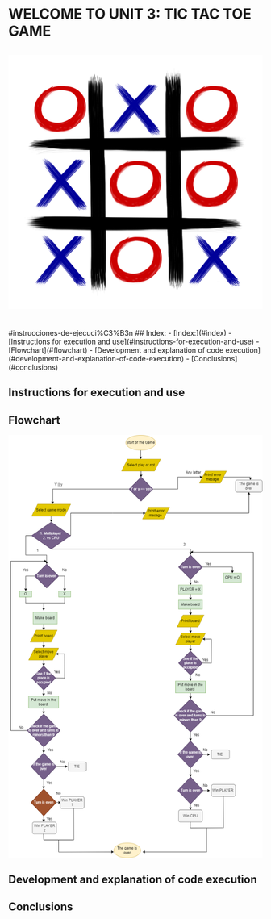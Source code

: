 <h1>
WELCOME TO UNIT 3: TIC TAC TOE GAME 

<br>
<h2 aling="right">
<img src="../imagenes/tictac.png">
</h2>
<br>
#instrucciones-de-ejecuci%C3%B3n
## Index:
- [Index:](#index)
- [Instructions for execution and use](#instructions-for-execution-and-use)
- [Flowchart](#flowchart)
- [Development and explanation of code execution](#development-and-explanation-of-code-execution)
- [Conclusions](#conclusions)

## Instructions for execution and use 


## Flowchart 
<img src="../imagenes/Diagrama.png" align="center">

## Development and explanation of code execution

## Conclusions 
